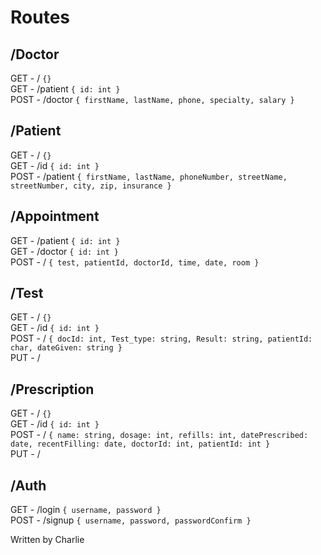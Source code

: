 
# Routes

## /Doctor
GET - / `{}`<br />
GET - /patient `{ id: int }`<br />
POST - /doctor `{ firstName, lastName, phone, specialty, salary }`

## /Patient

GET - / `{}`<br />
GET - /id `{ id: int }`<br />
POST - /patient `{ firstName, lastName, phoneNumber, streetName, streetNumber, city, zip, insurance }`

## /Appointment

GET - /patient `{ id: int }`<br />
GET - /doctor `{ id: int }`<br />
POST - / `{ test, patientId, doctorId, time, date, room }`

## /Test

GET - / `{}`<br />
GET - /id `{ id: int }`<br />
POST - / `{ docId: int, Test_type: string, Result: string, patientId: char, dateGiven: string }`<br />
PUT - /

## /Prescription

GET - / `{}`<br />
GET - /id `{ id: int }`<br />
POST - / `{ name: string, dosage: int, refills: int, datePrescribed: date, recentFilling: date, doctorId: int, patientId: int }`<br />
PUT - /

## /Auth

GET - /login `{ username, password }`<br />
POST - /signup `{ username, password, passwordConfirm }`

Written by Charlie
